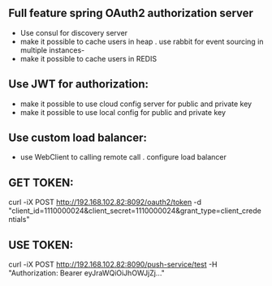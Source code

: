 Full feature spring OAuth2 authorization server
-

- Use consul for discovery server
- make it possible to cache users in heap . use rabbit for event sourcing in multiple instances- 
- make it possible to cache users in REDIS

Use JWT for authorization:
-
- make it possible to use cloud config server for public and private key
- make it possible to use local config for public and private key

Use custom load balancer:
- 
- use WebClient to calling remote call . configure load balancer


GET TOKEN:
- 
curl -iX POST http://192.168.102.82:8092/oauth2/token -d "client_id=1110000024&client_secret=1110000024&grant_type=client_credentials"

USE TOKEN:
-

curl -iX POST http://192.168.102.82:8090/push-service/test -H "Authorization: Bearer eyJraWQiOiJhOWJjZj..."